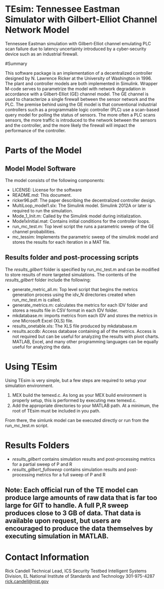 TEsim: Tennessee Eastman Simulator with Gilbert-Elliot Channel Network Model
=====

Tennessee Eastman simulation with Gilbert-Elliot channel emulating PLC scan failure due to latency uncertainty introduced by a cyber-security device such as an industrial firewall.

#Summary 

This software package is an implementation of a decentralized controller designed by N. Lawrence Ricker at the University of Washington in 1996.  The plant and controller models are both implemented in Simulink.  Wrapper M-code serves to parametrize the model with network degradation in accordance with a Gilbert-Elliot (GE) channel model.  The GE channel is used to characterize a single firewall between the sensor network and the PLC.   The premise behind using the GE model is that conventional industrial controllers such as a programmable logic controller (PLC) use a scan-based query model for polling the status of sensors.  The more often a PLC scans sensors, the more traffic is introduced to the network between the sensors and the controller, and the more likely the firewall will impact the performance of the controller.  

# Parts of the Model

## Model Model Software

The model consists of the following components:

* LICENSE: License for the software
* README.md: This document.
* ricker96.pdf: The paper describing the decentralized controller design.
* MultiLoop_model1.slx:  The Simulink model. Simulink 2012A or later is required to run the simulation.  
* Mode_1_Init.m: Called by the Simulink model during initialization.
* Mode1xInitial.mat:  Contains initial conditions for the controller loops.
* run_mc_test.m:  Top level script the runs a parametric sweep of the GE channel probabilities.
* mc_tessim: Implements the parametric sweep of the simulink model and stores the results for each iteration in a MAT file.

## Results folder and post-processing scripts

The *results_gilbert* folder is specified by run_mc_test.m and can be modified to store results of more targeted simulations.  The contents of the *results_gilbert* folder include the following:

* generate_metric_all.m:  Top level script that begins the metrics generation process using the idv_N directories created when run_mc_test.m is called.
* generate_metrics.m: calculates the metrics for each IDV folder and stores a results file in CSV format in each IDV folder.
* mkdatabase.m: imports metrics from each IDV and stores the metrics in one Microsoft Excel (XLS) file.   
* results_onetable.xls:  The XLS file produced by mkdatabase.m
* results.accdb: Access database containing all of the metrics.  Access is not required but can be useful for analyzing the results with pivot charts.  MATLAB, Excel, and many other programming languages can be equally useful for analyzing the data.

# Using TEsim

Using TEsim is very simple, but a few steps are required to setup your simulation environment.  

1. MEX build the temexd.c.  As long as your MEX build environment is properly setup, this is performed by executing mex temexd.c.
2. Add the appropriate directories to your MATLAB path.  At a minimum, the root of TEsim must be included in you path.

From there, the simlunk model can be executed directly or run from the run_mc_test.m script.

# Results Folders
* *results_gilbert* contains simulation results and post-processing metrics for a partial sweep of P and R
* *results_gilbert_fullsweep* contains simulation results and post-processing metrics for a full sweep of P and R

## Note: Each official run of the TE model can produce large amounts of raw data that is far too large for GIT to handle.  A full P,R sweep produces close to 3 GB of data.  That data is available upon request, but users are encouraged to produce the data themselves by executing simulation in MATLAB.

# Contact Information

Rick Candell
Technical Lead, ICS Security Testbed
Intelligent Systems Division, EL
National Institute of Standards and Technology
301-975-4287
rick.candell@nist.gov

